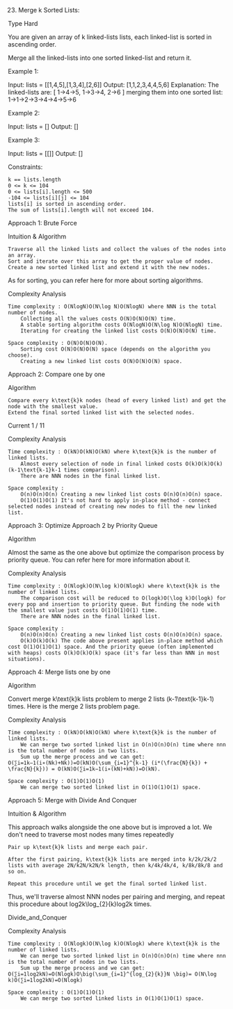 <!-- ┏━┓╻  ╻     ┏━┓┏┓ ┏━┓╻ ╻╺┳╸   ┏┳┓┏━╸┏━┓┏━╸┏━╸┏━┓╻┏ ┏━┓┏━┓┏━┓╺┳╸┏━╸╺┳┓╻  ╻┏━┓╺┳╸ -->
<!-- ┣━┫┃  ┃     ┣━┫┣┻┓┃ ┃┃ ┃ ┃    ┃┃┃┣╸ ┣┳┛┃╺┓┣╸ ┣┳┛┣┻┓┗━┓┃ ┃┣┳┛ ┃ ┣╸  ┃┃┃  ┃┗━┓ ┃  -->
<!-- ╹ ╹┗━╸┗━╸   ╹ ╹┗━┛┗━┛┗━┛ ╹    ╹ ╹┗━╸╹┗╸┗━┛┗━╸╹┗╸╹ ╹┗━┛┗━┛╹┗╸ ╹ ┗━╸╺┻┛┗━╸╹┗━┛ ╹  -->

23. Merge k Sorted Lists:

Type Hard

You are given an array of k linked-lists lists, each linked-list is sorted in ascending order.

Merge all the linked-lists into one sorted linked-list and return it.

Example 1:

Input: lists = [[1,4,5],[1,3,4],[2,6]]
Output: [1,1,2,3,4,4,5,6]
Explanation: The linked-lists are:
[
1->4->5,
1->3->4,
2->6
]
merging them into one sorted list:
1->1->2->3->4->4->5->6

Example 2:

Input: lists = []
Output: []

Example 3:

Input: lists = [[]]
Output: []

Constraints:

    k == lists.length
    0 <= k <= 104
    0 <= lists[i].length <= 500
    -104 <= lists[i][j] <= 104
    lists[i] is sorted in ascending order.
    The sum of lists[i].length will not exceed 104.

<!-- ===================================================================== -->

Approach 1: Brute Force

Intuition & Algorithm

    Traverse all the linked lists and collect the values of the nodes into an array.
    Sort and iterate over this array to get the proper value of nodes.
    Create a new sorted linked list and extend it with the new nodes.

As for sorting, you can refer here for more about sorting algorithms.

Complexity Analysis

    Time complexity : O(Nlog⁡N)O(N\log N)O(NlogN) where NNN is the total number of nodes.
        Collecting all the values costs O(N)O(N)O(N) time.
        A stable sorting algorithm costs O(Nlog⁡N)O(N\log N)O(NlogN) time.
        Iterating for creating the linked list costs O(N)O(N)O(N) time.

    Space complexity : O(N)O(N)O(N).
        Sorting cost O(N)O(N)O(N) space (depends on the algorithm you choose).
        Creating a new linked list costs O(N)O(N)O(N) space.

Approach 2: Compare one by one

Algorithm

    Compare every k\text{k}k nodes (head of every linked list) and get the node with the smallest value.
    Extend the final sorted linked list with the selected nodes.

Current
1 / 11

Complexity Analysis

    Time complexity : O(kN)O(kN)O(kN) where k\text{k}k is the number of linked lists.
        Almost every selection of node in final linked costs O(k)O(k)O(k) (k-1\text{k-1}k-1 times comparison).
        There are NNN nodes in the final linked list.

    Space complexity :
        O(n)O(n)O(n) Creating a new linked list costs O(n)O(n)O(n) space.
        O(1)O(1)O(1) It's not hard to apply in-place method - connect selected nodes instead of creating new nodes to fill the new linked list.

Approach 3: Optimize Approach 2 by Priority Queue

Algorithm

Almost the same as the one above but optimize the comparison process by priority queue. You can refer here for more information about it.

Complexity Analysis

    Time complexity : O(Nlog⁡k)O(N\log k)O(Nlogk) where k\text{k}k is the number of linked lists.
        The comparison cost will be reduced to O(log⁡k)O(\log k)O(logk) for every pop and insertion to priority queue. But finding the node with the smallest value just costs O(1)O(1)O(1) time.
        There are NNN nodes in the final linked list.

    Space complexity :
        O(n)O(n)O(n) Creating a new linked list costs O(n)O(n)O(n) space.
        O(k)O(k)O(k) The code above present applies in-place method which cost O(1)O(1)O(1) space. And the priority queue (often implemented with heaps) costs O(k)O(k)O(k) space (it's far less than NNN in most situations).

Approach 4: Merge lists one by one

Algorithm

Convert merge k\text{k}k lists problem to merge 2 lists (k-1\text{k-1}k-1) times. Here is the merge 2 lists problem page.

Complexity Analysis

    Time complexity : O(kN)O(kN)O(kN) where k\text{k}k is the number of linked lists.
        We can merge two sorted linked list in O(n)O(n)O(n) time where nnn is the total number of nodes in two lists.
        Sum up the merge process and we can get: O(∑i=1k−1(i∗(Nk)+Nk))=O(kN)O(\sum_{i=1}^{k-1} (i*(\frac{N}{k}) + \frac{N}{k})) = O(kN)O(∑i=1k−1​(i∗(kN​)+kN​))=O(kN).

    Space complexity : O(1)O(1)O(1)
        We can merge two sorted linked list in O(1)O(1)O(1) space.

Approach 5: Merge with Divide And Conquer

Intuition & Algorithm

This approach walks alongside the one above but is improved a lot. We don't need to traverse most nodes many times repeatedly

    Pair up k\text{k}k lists and merge each pair.

    After the first pairing, k\text{k}k lists are merged into k/2k/2k/2 lists with average 2N/k2N/k2N/k length, then k/4k/4k/4, k/8k/8k/8 and so on.

    Repeat this procedure until we get the final sorted linked list.

Thus, we'll traverse almost NNN nodes per pairing and merging, and repeat this procedure about log⁡2k\log\_{2}{k}log2​k times.

Divide_and_Conquer

Complexity Analysis

    Time complexity : O(Nlog⁡k)O(N\log k)O(Nlogk) where k\text{k}k is the number of linked lists.
        We can merge two sorted linked list in O(n)O(n)O(n) time where nnn is the total number of nodes in two lists.
        Sum up the merge process and we can get: O(∑i=1log2kN)=O(Nlog⁡k)O\big(\sum_{i=1}^{log_{2}{k}}N \big)= O(N\log k)O(∑i=1log2​k​N)=O(Nlogk)

    Space complexity : O(1)O(1)O(1)
        We can merge two sorted linked lists in O(1)O(1)O(1) space.
